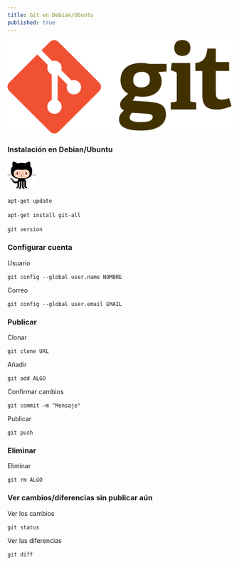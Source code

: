 ```yaml
---
title: Git en Debian/Ubuntu
published: true
---
```


![](./../assets/git-logo.png)


### [](#header-1)Instalación en Debian/Ubuntu

![](../assets/octocat.png)

```
apt-get update

apt-get install git-all

git version
```

### [](#header-1)Configurar cuenta

Usuario
```
git config --global user.name NOMBRE
```

Correo
```
git config --global user.email EMAIL
```

### [](#header-1)Publicar

Clonar
```
git clone URL
```

Añadir
```
git add ALGO
```

Confirmar cambios
```
git commit –m "Mensaje"
```

Publicar
```
git push
```

### [](#header-1)Eliminar

Eliminar
```
git rm ALGO
```

### [](#header-1)Ver cambios/diferencias sin publicar aún

Ver los cambios
```
git status
```

Ver las diferencias
```
git diff
```
